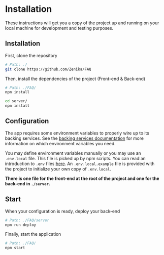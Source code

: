 # Installation

These instructions will get you a copy of the project up and running on your local machine for development and testing purposes.

## Installation

First, clone the repository

```bash
# Path: ./
git clone https://github.com/Zenika/FAQ
```

Then, install the dependencies of the project (Front-end & Back-end)

```bash
# Path: ./FAQ/
npm install

cd server/
npm install
```

## Configuration

The app requires some environment variables to properly wire up to its backing services. See the [backing services documentation](/docs/backing_services.md) for more information on which environment variables you need.

You may define environment variables manually or you may use an `.env.local` file. This file is picked up by npm scripts. You can read an introduction to `.env` files [here](https://www.npmjs.com/package/dotenv). An `.env.local.example` file is provided with the project to initialize your own copy of `.env.local`.

**There is one file for the front-end at the root of the project and one for the back-end in `./server`.**

## Start

When your configuration is ready, deploy your back-end

```bash
# Path: ./FAQ/server
npm run deploy
```

Finally, start the application

```bash
# Path: ./FAQ/
npm start
```
